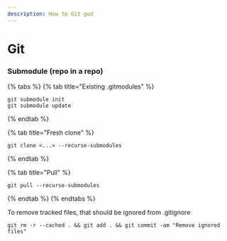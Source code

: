 ```yaml
---
description: How to Git gud
---
```


# Git

### Submodule \(repo in a repo\)

{% tabs %}
{% tab title="Existing .gitmodules" %}
```text
git submodule init
git submodule update
```
{% endtab %}

{% tab title="Fresh clone" %}
```
git clone <...> --recurse-submodules
```
{% endtab %}

{% tab title="Pull" %}
```
git pull --recurse-submodules
```
{% endtab %}
{% endtabs %}

To remove tracked files, that should be ignored from .gitignore

```text
git rm -r --cached . && git add . && git commit -am "Remove ignored files"
```


